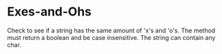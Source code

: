 # Exes-and-Ohs
Check to see if a string has the same amount of 'x's and 'o's. 
The method must return a boolean and be case insensitive. The string can contain any char.
